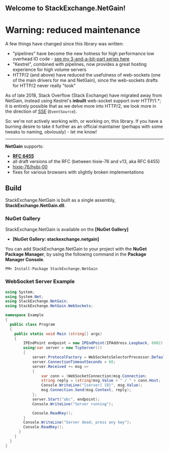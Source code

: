 ## Welcome to StackExchange.NetGain! ##

# Warning: reduced maintenance

A few things have changed since this library was written:

- "pipelines" have become the new hotness for high performance low overhead IO code - [see my 3-and-a-bit-part series here](https://blog.marcgravell.com/2018/07/pipe-dreams-part-1.html)
- "Kestrel", combined with pipelines, now provides a great hosting experience for high volume servers
- HTTP/2 (and above) have reduced the usefulness of web-sockets (one of the main drivers for me and NetGain), since the web-sockets drafts for HTTP/2 never really "took"

As of late 2018, Stack Overflow (Stack Exchange) have migrated away from NetGain, instead using Kestrel's **inbuilt** web-socket support over HTTP/1.*; it is entirely possible that as we delve more into HTTP/2, we look more in the direction of [SSE](https://en.wikipedia.org/wiki/Server-sent_events) (`EventSource`).

So: we're not actively working with, or working on, this library. If you have a burning desire to take it further as an official maintainer (perhaps with some tweaks to naming, obviously) - let me know!

---

**NetGain** supports:

- **[RFC 6455](https://tools.ietf.org/html/rfc6455)**
- all draft versions of the RFC (between hixie-76 and v13, aka RFC 6455)  
-  [hixie-76/hybi-00](https://tools.ietf.org/html/draft-hixie-thewebsocketprotocol-76)
- fixes for various browsers with slightly broken implementations

## Build ##

StackExchange.NetGain is built as a single assembly, **StackExchange.NetGain.dll**.

### NuGet Gallery ###

StackExchange.NetGain is available on the **[NuGet Gallery]**

- **[NuGet Gallery: stackexchange.netgain]**

You can add StackExchange.NetGain to your project with the **NuGet Package Manager**, by using the following command in the **Package Manager Console**.

    PM> Install-Package StackExchange.NetGain

### WebSocket Server Example ###

```csharp
using System;
using System.Net;
using StackExchange.NetGain;
using StackExchange.NetGain.WebSockets;

namespace Example
{
  public class Program
  {
    public static void Main (string[] args)
    {
		IPEndPoint endpoint = new IPEndPoint(IPAddress.Loopback, 6002);
		using(var server = new TcpServer())
		{
			server.ProtocolFactory = WebSocketsSelectorProcessor.Default;
			server.ConnectionTimeoutSeconds = 60;
			server.Received += msg =>
			{
				var conn = (WebSocketConnection)msg.Connection;
				string reply = (string)msg.Value + " / " + conn.Host;
				Console.WriteLine("[server] {0}", msg.Value);
				msg.Connection.Send(msg.Context, reply);
			};
			server.Start("abc", endpoint);
			Console.WriteLine("Server running");

			Console.ReadKey();
		}
		Console.WriteLine("Server dead; press any key");
		Console.ReadKey();
      }
    }
  }
}
```

